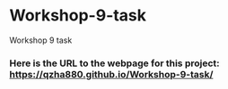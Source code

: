 # Workshop-9-task
Workshop 9 task

### Here is the URL to the webpage for this project: https://qzha880.github.io/Workshop-9-task/
